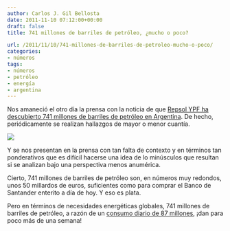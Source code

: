 ```yaml
---
author: Carlos J. Gil Bellosta
date: 2011-11-10 07:12:00+00:00
draft: false
title: 741 millones de barriles de petróleo, ¿mucho o poco?

url: /2011/11/10/741-millones-de-barriles-de-petroleo-mucho-o-poco/
categories:
- números
tags:
- números
- petróleo
- energía
- argentina
---
```


Nos amaneció el otro día la prensa con la noticia de que [Repsol YPF ha descubierto 741 millones de barriles de petróleo en Argentina](https://www.theglobeandmail.com/report-on-business/industry-news/energy-and-resources/repsol-ypf-confirms-giant-oil-find-in-argentina/article4097616/). De hecho, periódicamente se realizan hallazgos de mayor o menor cuantía.

[![](/wp-uploads/2011/11/Gusher_Okemah_OK_1922.jpg)
](/wp-uploads/2011/11/Gusher_Okemah_OK_1922.jpg)

Y se nos presentan en la prensa con tan falta de contexto y en términos tan ponderativos que es difícil hacerse una idea de lo minúsculos que resultan si se analizan bajo una perspectiva menos anumérica.

Cierto, 741 millones de barriles de petróleo son, en números muy redondos, unos 50 millardos de euros, suficientes como para comprar el Banco de Santander enterito a día de hoy. Y eso es plata.

Pero en términos de necesidades energéticas globales, 741 millones de barriles de petróleo, a razón de un [consumo diario de 87 millones](http://en.wikipedia.org/wiki/Petroleum#Consumption_statistics), ¡dan para poco más de una semana!
